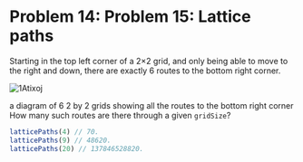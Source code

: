 # Problem 14: Problem 15: Lattice paths

Starting in the top left corner of a 2×2 grid, and only being able to move to the right and down, there are exactly 6 routes to the bottom right corner.

![1Atixoj](https://cdn-media-1.freecodecamp.org/project-euler/1Atixoj.gif)

a diagram of 6 2 by 2 grids showing all the routes to the bottom right corner
How many such routes are there through a given `gridSize`?

```javascript
latticePaths(4) // 70.
latticePaths(9) // 48620.
latticePaths(20) // 137846528820.
```
